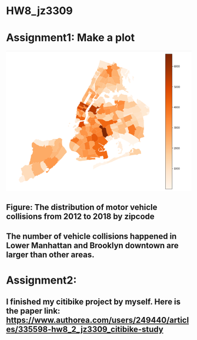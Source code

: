 # HW8_jz3309
# Assignment1: Make a plot
![image](https://github.com/jz3309/PUI2018_jz3309/blob/master/HW8_jz3309/plot.png)
## Figure: The distribution of motor vehicle collisions from 2012 to 2018 by zipcode
## The number of vehicle collisions happened in Lower Manhattan and Brooklyn downtown are larger than other areas.

# Assignment2:
## I finished my citibike project by myself. Here is the paper link: https://www.authorea.com/users/249440/articles/335598-hw8_2_jz3309_citibike-study
